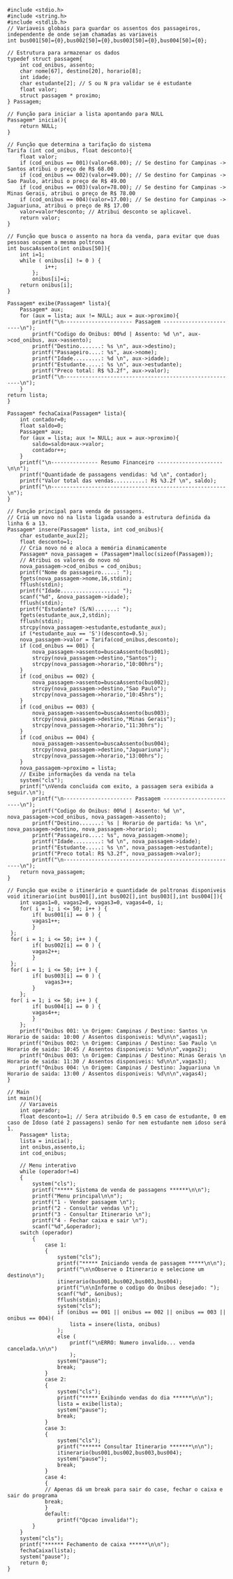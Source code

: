 	
	#include <stdio.h>
	#include <string.h>
	#include <stdlib.h>
	// Variaveis globais para guardar os assentos dos passageiros, independente de onde sejam chamadas as variaveis
	int bus001[50]={0},bus002[50]={0},bus003[50]={0},bus004[50]={0};
	
	// Estrutura para armazenar os dados
	typedef struct passagem{
		int cod_onibus, assento;
		char nome[67], destino[20], horario[8];
		int idade;
		char estudante[2]; // S ou N pra validar se é estudante
		float valor;
		struct passagem * proximo;
	} Passagem;
	
	// Função para iniciar a lista apontando para NULL
	Passagem* inicia(){
		return NULL;
	}
	
	// Função que determina a tarifação do sistema
	Tarifa (int cod_onibus, float desconto){
		float valor;
		if (cod_onibus == 001)(valor=68.00); // Se destino for Campinas -> Santos atribui o preço de R$ 68.00
		if (cod_onibus == 002)(valor=49.00); // Se destino for Campinas -> Sao Paulo, atribui o preço de R$ 49.00
		if (cod_onibus == 003)(valor=78.00); // Se destino for Campinas -> Minas Gerais, atribui o preço de R$ 78.00
		if (cod_onibus == 004)(valor=17.00); // Se destino for Campinas -> Jaguariuna, atribui o preço de R$ 17.00
		valor=valor*desconto; // Atribui desconto se aplicavel.
		return valor;
	}
	
	// Função que busca o assento na hora da venda, para evitar que duas pessoas ocupem a mesma poltrona
	int buscaAssento(int onibus[50]){
		int i=1;
		while ( onibus[i] != 0 ) {
	 	   		i++;
			};
 			onibus[i]=i;
 		return onibus[i];
	}
	
	Passagem* exibe(Passagem* lista){
		Passagem* aux;
		for (aux = lista; aux != NULL; aux = aux->proximo){
			printf("\n---------------------- Passagem ------------------------\n");
			printf("Codigo do Onibus: 00%d | Assento: %d \n", aux->cod_onibus, aux->assento);
			printf("Destino.......: %s \n", aux->destino);
			printf("Passageiro....: %s", aux->nome);
			printf("Idade.........: %d \n", aux->idade);
			printf("Estudante.....: %s \n", aux->estudante);
			printf("Preco total: R$ %3.2f", aux->valor);
			printf("\n--------------------------------------------------------\n");
		}
	return lista;
	}
	
	Passagem* fechaCaixa(Passagem* lista){
		int contador=0;
		float saldo=0;
		Passagem* aux;
		for (aux = lista; aux != NULL; aux = aux->proximo){
			saldo=saldo+aux->valor;
			contador++;
		}
		printf("\n--------------- Resumo Financeiro ---------------------\n\n");
		printf("Quantidade de passagens vendidas: %d \n", contador);
		printf("Valor total das vendas..........: R$ %3.2f \n", saldo);
		printf("\n--------------------------------------------------------\n");
	}	
	
	// Função principal para venda de passagens.
	// Cria um novo nó na lista ligada usando a estrutura definida da linha 6 a 13.
	Passagem* insere(Passagem* lista, int cod_onibus){
		char estudante_aux[2]; 
		float desconto=1;
		// Cria novo nó e aloca a memória dinamicamente
		Passagem* nova_passagem = (Passagem*)malloc(sizeof(Passagem));
		// Atribui os valores do novo nó
		nova_passagem->cod_onibus = cod_onibus;
		printf("Nome do passageiro.....: ");
		fgets(nova_passagem->nome,16,stdin);
		fflush(stdin);
		printf("Idade..................: ");
		scanf("%d", &nova_passagem->idade);
		fflush(stdin);
		printf("Estudante? (S/N).......: ");
		fgets(estudante_aux,2,stdin);
		fflush(stdin);
		strcpy(nova_passagem->estudante,estudante_aux);
		if (*estudante_aux == 'S')(desconto=0.5);
		nova_passagem->valor = Tarifa(cod_onibus,desconto);
		if (cod_onibus == 001) {
			nova_passagem->assento=buscaAssento(bus001);
			strcpy(nova_passagem->destino,"Santos");
			strcpy(nova_passagem->horario,"10:00hrs");
		}
		if (cod_onibus == 002) {
			nova_passagem->assento=buscaAssento(bus002);
			strcpy(nova_passagem->destino,"Sao Paulo");
			strcpy(nova_passagem->horario,"10:45hrs");
		}
		if (cod_onibus == 003) {
			nova_passagem->assento=buscaAssento(bus003);
			strcpy(nova_passagem->destino,"Minas Gerais");
			strcpy(nova_passagem->horario,"11:30hrs");
		}
		if (cod_onibus == 004) {
			nova_passagem->assento=buscaAssento(bus004);
			strcpy(nova_passagem->destino,"Jaguariuna");
			strcpy(nova_passagem->horario,"13:00hrs");
		}
		nova_passagem->proximo = lista;
		// Exibe informações da venda na tela
		system("cls");
		printf("\nVenda concluida com exito, a passagem sera exibida a seguir.\n");
			printf("\n---------------------- Passagem ------------------------\n");
			printf("Codigo do Onibus: 00%d | Assento: %d \n", nova_passagem->cod_onibus, nova_passagem->assento);
			printf("Destino.......: %s | Horario de partida: %s \n", nova_passagem->destino, nova_passagem->horario);
			printf("Passageiro....: %s", nova_passagem->nome);
			printf("Idade.........: %d \n", nova_passagem->idade);
			printf("Estudante.....: %s \n", nova_passagem->estudante);
			printf("Preco total: R$ %3.2f", nova_passagem->valor);
			printf("\n--------------------------------------------------------\n");
		return nova_passagem;
	}
	
	// Função que exibe o itinerário e quantidade de poltronas disponiveis
	void itinerario(int bus001[],int bus002[],int bus003[],int bus004[]){
		int vagas1=0, vagas2=0, vagas3=0, vagas4=0, i;
		for( i = 1; i <= 50; i++ ) {
  			if( bus001[i] == 0 ) {
	 		vagas1++;
  			}
	 };
	 for( i = 1; i <= 50; i++ ) {
  			if( bus002[i] == 0 ) {
	 		vagas2++;
  			}
	 };
	 for( i = 1; i <= 50; i++ ) {
	 		if( bus003[i] == 0 ) {
		 		vagas3++;
  			}
    	};
	 for( i = 1; i <= 50; i++ ) {
  			if( bus004[i] == 0 ) {
	 		vagas4++;
  			}
	    };
		printf("Onibus 001: \n Origem: Campinas / Destino: Santos \n Horario de saida: 10:00 / Assentos disponiveis: %d\n\n",vagas1);
		printf("Onibus 002: \n Origem: Campinas / Destino: Sao Paulo \n Horario de saida: 10:45 / Assentos disponiveis: %d\n\n",vagas2);
		printf("Onibus 003: \n Origem: Campinas / Destino: Minas Gerais \n Horario de saida: 11:30 / Assentos disponiveis: %d\n\n",vagas3);
		printf("Onibus 004: \n Origem: Campinas / Destino: Jaguariuna \n Horario de saida: 13:00 / Assentos disponiveis: %d\n\n",vagas4);
	}
	
	// Main
	int main(){
		// Variaveis
		int operador;
		float desconto=1; // Sera atribuido 0.5 em caso de estudante, 0 em caso de Idoso (até 2 passagens) senão for nem estudante nem idoso será 1.
		Passagem* lista;
		lista = inicia();
		int onibus,assento,i;
		int cod_onibus;
		
		// Menu interativo
		while (operador!=4)
		{
			system("cls");
			printf("***** Sistema de venda de passagens ******\n\n");
			printf("Menu principal\n\n");
			printf("1 - Vender passagem \n");
			printf("2 - Consultar vendas \n");
			printf("3 - Consultar Itinerario \n");
			printf("4 - Fechar caixa e sair \n");
			scanf("%d",&operador);
		switch (operador)
			{
				case 1:
				{
					system("cls");
					printf("***** Iniciando venda de passagem *****\n\n");
					printf("\n\nObserve o Itinerario e selecione um destino\n");
					itinerario(bus001,bus002,bus003,bus004);
					printf("\n\nInforme o codigo do Onibus desejado: ");
					scanf("%d", &onibus);
					fflush(stdin);
					system("cls");
					if (onibus == 001 || onibus == 002 || onibus == 003 || onibus == 004)(
						lista = insere(lista, onibus)
					); 
					else (
						printf("\nERRO: Numero invalido... venda cancelada.\n\n")
						);
					system("pause");
					break;
				}
				case 2:
				{
					system("cls");
					printf("***** Exibindo vendas do dia ******\n\n");
					lista = exibe(lista);
					system("pause");
					break;
				}
				case 3:
				{
					system("cls");
					printf("****** Consultar Itinerario *******\n\n");
					itinerario(bus001,bus002,bus003,bus004);
					system("pause");
					break;
				}
				case 4:
				{
				// Apenas dá um break para sair do case, fechar o caixa e sair do programa
				break;
				}
				default:
					printf("Opcao invalida!");
			}
		}
		system("cls");
		printf("****** Fechamento de caixa ******\n\n");
		fechaCaixa(lista);
		system("pause");
		return 0;
	}